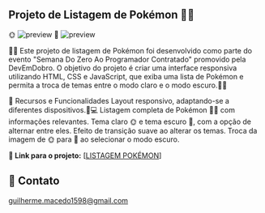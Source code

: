 ## Projeto de Listagem de Pokémon 🐱‍🐉

🌞
![preview](.github/previewSun.png)
🌙
![preview](.github/previewMoon.png)

🚀🚀 Este projeto de listagem de Pokémon foi desenvolvido como parte do evento "Semana Do Zero Ao Programador Contratado" promovido pela DevEmDobro. O objetivo do projeto é criar uma interface responsiva utilizando HTML, CSS e JavaScript, que exiba uma lista de Pokémon e permita a troca de temas entre o modo claro e o modo escuro.🚀🚀

🔨 Recursos e Funcionalidades
Layout responsivo, adaptando-se a diferentes dispositivos.📱💻
Listagem completa de Pokémon 🐱‍🐉 com informações relevantes.
Tema claro 🌞 e tema escuro 🌙, com a opção de alternar entre eles.
Efeito de transição suave ao alterar os temas.
Troca da imagem de 🌞 para 🌙 ao selecionar o modo escuro.

**🔗 Link para o projeto:** [<a href="https://guilherme-dev15.github.io/projeto-listagem-pokemon/">LISTAGEM POKÉMON</a>]


## 📧 Contato
guilherme.macedo1598@gmail.com